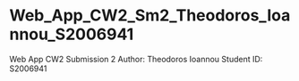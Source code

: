 # Web_App_CW2_Sm2_Theodoros_Ioannou_S2006941
Web App CW2 Submission 2
Author: Theodoros Ioannou
Student ID: S2006941
